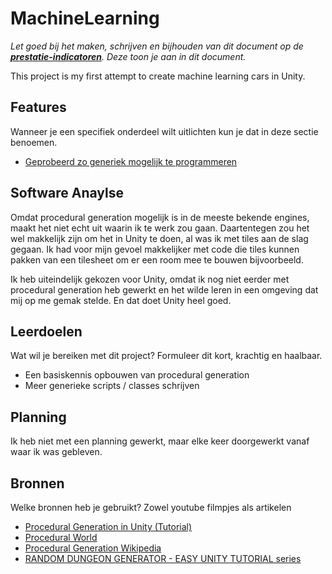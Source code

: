# MachineLearning
*Let goed bij het maken, schrijven en bijhouden van dit document op de **[prestatie-indicatoren](https://drive.google.com/drive/folders/1y8l0Zr4E8b6gYJui_pSzQaoWr-gEr6JN?usp=sharing)**. Deze toon je aan in dit document.*

This project is my first attempt to create machine learning cars in Unity.

## Features
Wanneer je een specifiek onderdeel wilt uitlichten kun je dat in deze sectie benoemen.

- [Geprobeerd zo generiek mogelijk te programmeren](https://github.com/wesleycats/PGD/blob/master/PGD%20project/Assets/Scripts/RoomSpawner.cs)

## Software Anaylse 
Omdat procedural generation mogelijk is in de meeste bekende engines, maakt het niet echt uit waarin ik te werk zou gaan. Daartentegen zou het wel makkelijk zijn om het in Unity te doen, al was ik met tiles aan de slag gegaan. Ik had voor mijn gevoel makkelijker met code die tiles kunnen pakken van een tilesheet om er een room mee te bouwen bijvoorbeeld.

Ik heb uiteindelijk gekozen voor Unity, omdat ik nog niet eerder met procedural generation heb gewerkt en het wilde leren in een omgeving dat mij op me gemak stelde. En dat doet Unity heel goed.

## Leerdoelen 
Wat wil je bereiken met dit project? Formuleer dit kort, krachtig en haalbaar.
- Een basiskennis opbouwen van procedural generation
- Meer generieke scripts / classes schrijven

## Planning 
Ik heb niet met een planning gewerkt, maar elke keer doorgewerkt vanaf waar ik was gebleven.

## Bronnen
Welke bronnen heb je gebruikt? Zowel youtube filmpjes als artikelen

- [Procedural Generation in Unity (Tutorial)](https://www.youtube.com/watch?v=nADIYwgKHv4)
- [Procedural World](http://procworld.blogspot.com/2017/06/unity-versus-unreal.html)
- [Procedural Generation Wikipedia](https://nl.wikipedia.org/wiki/Procedurele_generatie)
- [RANDOM DUNGEON GENERATOR - EASY UNITY TUTORIAL series](https://www.youtube.com/watch?v=qAf9axsyijY&)
